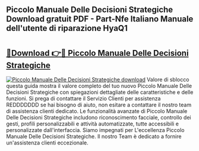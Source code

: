 ## Piccolo Manuale Delle Decisioni Strategiche Download gratuit PDF - Part-Nfe Italiano Manuale dell'utente di riparazione HyaQ1

# <h2><a href="http://dffid8i.blite.top/?on=Piccolo+Manuale+Delle+Decisioni+Strategiche">🔗Download 👉🔴 Piccolo Manuale Delle Decisioni Strategiche</a></h2>

[![Piccolo Manuale Delle Decisioni Strategiche download](https://i.imgur.com/lujVjoI.png)](http://dffid8i.blite.top/?on=Piccolo+Manuale+Delle+Decisioni+Strategiche)
Valore di sblocco questa guida mostra il valore completo del tuo nuovo Piccolo Manuale Delle Decisioni Strategiche con spiegazioni dettagliate delle caratteristiche e delle funzioni. Si prega di contattare il Servizio Clienti per assistenza REDDDDDDD se hai bisogno di aiuto, non esitare a contattare il nostro team di assistenza clienti dedicato. Le funzionalità avanzate di Piccolo Manuale Delle Decisioni Strategiche includono riconoscimento facciale, controllo dei gesti, profili personalizzabili e attività automatizzate, tutte accessibili e personalizzate dall'interfaccia. Siamo impegnati per L'eccellenza Piccolo Manuale Delle Decisioni Strategiche. Il nostro Team è dedicato a fornire un'assistenza clienti eccezionale.
